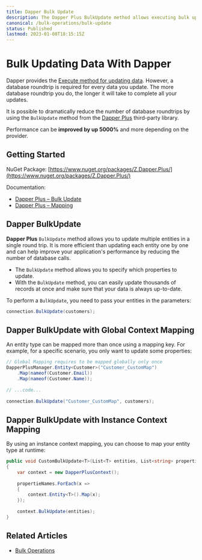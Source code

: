 ```yaml
---
title: Dapper Bulk Update
description: The Dapper Plus BulkUpdate method allows executing bulk updates in a single database call. Performance can be improved by up 5000% and more.
canonical: /bulk-operations/bulk-update
status: Published
lastmod: 2023-01-08T18:15:15Z
---
```


# Bulk Updating Data With Dapper

Dapper provides the [Execute method for updating data](/non-query#dapper-update). However, a database roundtrip is required for every data you update. The more database roundtrip you do, the longer it will take to complete all your updates.

It is possible to dramatically reduce the number of database roundtrips by using the `BulkUpdate` method from the [Dapper Plus](https://dapper-plus.net/) third-party library.

Performance can be **improved by up 5000%** and more depending on the provider.

## Getting Started

NuGet Package: [https://www.nuget.org/packages/Z.Dapper.Plus/](https://www.nuget.org/packages/Z.Dapper.Plus/)

Documentation:

- [Dapper Plus – Bulk Update](https://dapper-plus.net/bulk-update)
- [Dapper Plus – Mapping](https://dapper-plus.net/getting-started-mapping)

## Dapper BulkUpdate

**Dapper Plus** `BulkUpdate` method allows you to update multiple entities in a single round trip. It is more efficient than updating each entity one by one and can help improve your application's performance by reducing the number of database calls. 

 - The `BulkUpdate` method allows you to specify which properties to update.
 - With the `BulkUpdate` method, you can easily update thousands of records at once and make sure that your data is always up-to-date. 

To perform a `BulkUpdate`, you need to pass your entities in the parameters:

```csharp
connection.BulkUpdate(customers);
```

## Dapper BulkUpdate with Global Context Mapping

An entity type can be mapped more than once using a mapping key. For example, for a specific scenario, you only want to update some properties:

```csharp
// Global Mapping requires to be mapped globally only once
DapperPlusManager.Entity<Customer>("Customer_CustomMap")
	.Map(nameof(Customer.Email))
	.Map(nameof(Customer.Name));
 
// ...code...
 
connection.BulkUpdate("Customer_CustomMap", customers);
```

## Dapper BulkUpdate with Instance Context Mapping

By using an instance context mapping, you can choose to map your entity type at runtime:

```csharp
public void CustomBulkUpdate<T>(List<T> entities, List<string> propertieNames) where T : class
{
	var context = new DapperPlusContext();
	
	propertieNames.ForEach(x =>
	{
		context.Entity<T>().Map(x);
	});
	
	context.BulkUpdate(entities);
}
```

## Related Articles

- [Bulk Operations](/bulk-operations)

